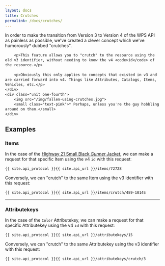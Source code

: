 ```yaml
---
layout: docs
title: Crutches
permalink: /docs/crutches/
---
```


<div class="grid">
    <div class="unit three-fourths">
        <p>In order to make the transition from Version 3 to Version 4 of the WPS API as painless as possible, we've created a clever concept which we've humorously<span class="text-pink">*</span> dubbed "crutches".</p>
    
        <p>This feature allows you to "crutch" to the resource using the old v3 identifier, without needing to know the v4 <code>id</code> of the resource.</p>
        
        <p>Obviously this only applies to concepts that existed in v3 and are carried forward into v4. Things like Attributes, Catalogs, Items, Vehicles, etc.</p>
    </div>
    <div class="unit one-fourth">
        <img src="/img/fallen-using-crutches.jpg">
        <small class="text-pink">* Perhaps, unless you're the guy hobbling around on them.</small>
    </div>
</div>

## Examples

### Items

In the case of the <a href="http://www.highway21.com/product/gunner-jacket/50552" target="_blank">Highway 21 Small Black <em>Gunner</em> Jacket</a>, we can make a request for that specific Item using the v4 `id` with this request:

```
{{ site.api_protocol }}{{ site.api_url }}/items/72728
```

Conversely, we can "crutch" to the same Item using the v3 identifier with this request:

```
{{ site.api_protocol }}{{ site.api_url }}/items/crutch/489-1014S
```

---

### Attributekeys
In the case of the <code class="flag">Color</code> Attributekey, we can make a request for that specific Attributekey using the v4 `id` with this request:

```
{{ site.api_protocol }}{{ site.api_url }}/attributekeys/15
```

Conversely, we can "crutch" to the same Attributekey using the v3 identifier with this request:

```
{{ site.api_protocol }}{{ site.api_url }}/attributekeys/crutch/3
```
